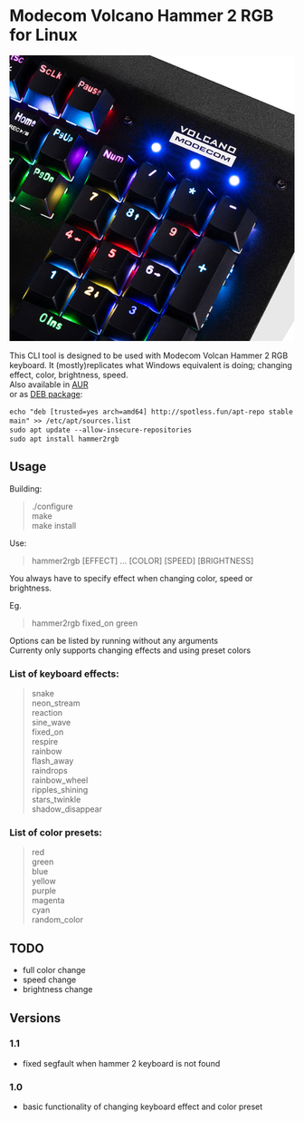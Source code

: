 # Modecom Volcano Hammer 2 RGB for Linux
![alt text](pic.jpg)

This CLI tool is designed to be used with Modecom Volcan Hammer 2 RGB keyboard. It (mostly)replicates what Windows
equivalent is doing; changing effect, color, brightness, speed. \
Also available in [AUR](https://aur.archlinux.org/packages/hammer2rgb) \
or as [DEB package](https://spotless.fun/apt-repo/pool/main/hammer2rgb_1.0-1_amd64.deb):
```
echo "deb [trusted=yes arch=amd64] http://spotless.fun/apt-repo stable main" >> /etc/apt/sources.list
sudo apt update --allow-insecure-repositories
sudo apt install hammer2rgb
```

## Usage
Building:
> ./configure \
> make \
> make install

Use:
> hammer2rgb [EFFECT] ... [COLOR] [SPEED] [BRIGHTNESS]

You always have to specify effect when changing color, speed or brightness.

Eg.
> hammer2rgb fixed_on green

Options can be listed by running without any arguments \
Currenty only supports changing effects and using preset colors


### List of keyboard effects:
>snake \
>neon_stream \
>reaction \
>sine_wave \
>fixed_on \
>respire \
>rainbow \
>flash_away \
>raindrops \
>rainbow_wheel \
>ripples_shining \
>stars_twinkle \
>shadow_disappear
### List of color presets:
>red \
>green \
>blue \
>yellow \
>purple \
>magenta \
>cyan \
>random_color

## TODO
- full color change
- speed change
- brightness change

## Versions
### 1.1
- fixed segfault when hammer 2 keyboard is not found
### 1.0
- basic functionality of changing keyboard effect and color preset
